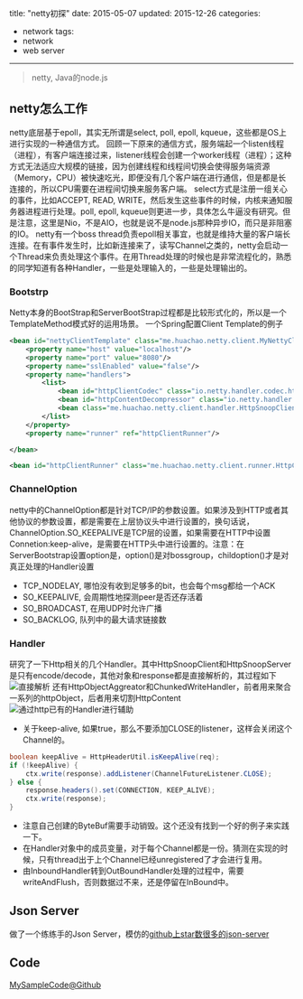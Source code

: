 title:  "netty初探"
date: 2015-05-07
updated: 2015-12-26
categories:
- network
tags:
- network
- web server
---

> netty, Java的node.js

## netty怎么工作
netty底层基于epoll，其实无所谓是select, poll, epoll, kqueue，这些都是OS上进行实现的一种通信方式。
回顾一下原来的通信方式，服务端起一个listen线程（进程），有客户端连接过来，listener线程会创建一个worker线程（进程）；这种方式无法适应大规模的链接，因为创建线程和线程间切换会使得服务端资源（Memory，CPU）被快速吃光，即便没有几个客户端在进行通信，但是都是长连接的，所以CPU需要在进程间切换来服务客户端。
select方式是注册一组关心的事件，比如ACCEPT, READ, WRITE，然后发生这些事件的时候，内核来通知服务器进程进行处理。poll, epoll, kqueue则更进一步，具体怎么牛逼没有研究。但是注意，这里是Nio，不是AIO，也就是说不是node.js那种异步IO，而只是非阻塞的IO。
netty有一个boss thread负责epoll相关事宜，也就是维持大量的客户端长连接。在有事件发生时，比如新连接来了，读写Channel之类的，netty会启动一个Thread来负责处理这个事件。在用Thread处理的时候也是非常流程化的，熟悉的同学知道有各种Handler，一些是处理输入的，一些是处理输出的。

### Bootstrp
Netty本身的BootStrap和ServerBootStrap过程都是比较形式化的，所以是一个TemplateMethod模式好的运用场景。
一个Spring配置Client Template的例子
``` xml
<bean id="nettyClientTemplate" class="me.huachao.netty.client.MyNettyClientTemplate">
    <property name="host" value="localhost"/>
    <property name="port" value="8080"/>
    <property name="sslEnabled" value="false"/>
    <property name="handlers">
        <list>
            <bean id="httpClientCodec" class="io.netty.handler.codec.http.HttpClientCodec"/>
            <bean id="httpContentDecompressor" class="io.netty.handler.codec.http.HttpContentDecompressor"/>
            <bean class="me.huachao.netty.client.handler.HttpSnoopClientHandler"/>
        </list>
    </property>
    <property name="runner" ref="httpClientRunner"/>

</bean>

<bean id="httpClientRunner" class="me.huachao.netty.client.runner.HttpClientRunner"/>
```


### ChannelOption
netty中的ChannelOption都是针对TCP/IP的参数设置。如果涉及到HTTP或者其他协议的参数设置，都是需要在上层协议头中进行设置的，换句话说，ChannelOption.SO_KEEPALIVE是TCP层的设置，如果需要在HTTP中设置Connetion:keep-alive，是需要在HTTP头中进行设置的。注意：在ServerBootstrap设置option是，option()是对bossgroup，childoption()才是对真正处理的Handler设置
- TCP_NODELAY, 哪怕没有收到足够多的bit，也会每个msg都给一个ACK
- SO_KEEPALIVE, 会周期性地探测peer是否还存活着
- SO_BROADCAST, 在用UDP时允许广播
- SO_BACKLOG, 队列中的最大请求链接数

### Handler
研究了一下Http相关的几个Handler。其中HttpSnoopClient和HttpSnoopServer是只有encode/decode，其他对象和response都是直接解析的，其过程如下
![直接解析](/images/2015/5/netty初探/http-request-response-process.png)
还有HttpObjectAggreator和ChunkedWriteHandler，前者用来聚合一系列的httpObject，后者用来切割HttpContent
![通过http已有的Handler进行辅助](/images/2015/5/netty初探/http-objectAggregator.png)

- 关于keep-alive, 如果true，那么不要添加CLOSE的listener，这样会关闭这个Channel的。
``` java
boolean keepAlive = HttpHeaderUtil.isKeepAlive(req);
if (!keepAlive) {
    ctx.write(response).addListener(ChannelFutureListener.CLOSE);
} else {
    response.headers().set(CONNECTION, KEEP_ALIVE);
    ctx.write(response);
}
```
- 注意自己创建的ByteBuf需要手动销毁。这个还没有找到一个好的例子来实践一下。
- 在Handler对象中的成员变量，对于每个Channel都是一份。猜测在实现的时候，只有thread出于上个Channel已经unregistered了才会进行复用。
- 由InboundHandler转到OutBoundHandler处理的过程中，需要writeAndFlush，否则数据过不来，还是停留在InBound中。

## Json Server
做了一个练练手的Json Server，模仿的[github上star数很多的json-server](https://github.com/typicode/json-server)

## Code
[MySampleCode@Github](https://github.com/wtcctw/netty-basic)